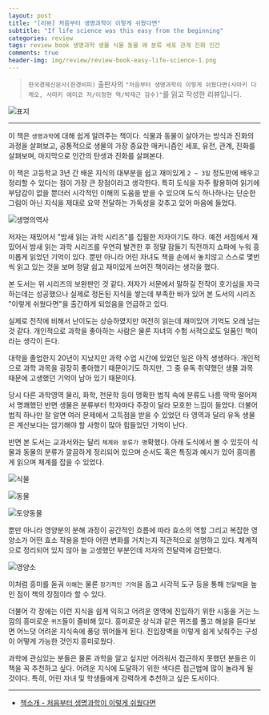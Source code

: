 ```yaml
---  
layout: post  
title: "[리뷰] 처음부터 생명과학이 이렇게 쉬웠다면"  
subtitle: "If life science was this easy from the beginning"  
categories: review  
tags: review book 생명과학 생물 식물 동물 왜 분류 세포 관계 진화 인간   
comments: true  
header-img: img/review/review-book-easy-life-science-1.png
---  
```

  
> `한국경제신문사(한경비피)` 출판사의 `"처음부터 생명과학이 이렇게 쉬웠다면(사마키 다케오, 사마키 에미코 저/이정현 역/박재근 감수)"`를 읽고 작성한 리뷰입니다.  

![표지](https://theorydb.github.io/assets/img/review/review-book-easy-life-science-1.png)  

---

이 책은 `생명과학`에 대해 쉽게 알려주는 책이다. 식물과 동물이 살아가는 방식과 진화의 과정을 살펴보고, 공통적으로 생물의 가장 중요한 매커니즘인 세포, 유전, 관계, 진화를 살펴보며, 마지막으로 인간의 탄생과 진화를 살펴본다.

이 책은 고등학교 3년 간 배운 지식의 대부분을 쉽고 재미있게 `2 ~ 3일` 정도만에 배우고 정리할 수 있다는 점이 가장 큰 장점이라고 생각한다. 특히 도식을 자주 활용하여 읽기에 부담감이 없을 뿐더러 시각적인 이해의 도움을 받을 수 있으며 도식 하나하나는 단순한 그림이 아닌 지식을 제대로 요약 전달하는 가독성을 갖추고 있어 마음에 들었다.

![생명의역사](https://theorydb.github.io/assets/img/review/review-book-easy-life-science-5.png)  

저자는 재밌어서 "밤새 읽는 과학 시리즈"를 집필한 저자이기도 하다. 예전 서점에서 재밌어서 밤새 읽는 과학 시리즈를 우연히 발견한 후 정말 잠들기 직전까지 쇼파에 누워 흥미롭게 읽었던 기억이 있다. 뿐만 아니라 어린 자녀도 책을 손에서 놓치않고 스스로 몇번씩 읽고 있는 것을 보며 정말 쉽고 재미있게 쓰여진 책이라는 생각을 했다. 

본 도서는 위 시리즈의 보완판인 것 같다. 저자가 서문에서 말하길 전작이 호기심을 자극하는데는 성공했으나 실제로 정돈된 지식을 쌓는데 부족한 바가 있어 본 도서의 시리즈 "이렇게 쉬웠다면"을 출간하게 되었음을 언급하고 있다. 

실제로 전작에 비해서 난이도는 상승하였지만 여전히 읽는데 재미있어 기억도 오래 남는 것 같다. 개인적으로 과학을 좋아하는 사람은 물론 자녀의 수험 서적으로도 일품인 책이라는 생각이 든다.

대학을 졸업한지 20년이 지났지만 과학 수업 시간에 있었던 일은 아직 생생하다. 개인적으로 과학 과목을 굉장히 좋아했기 때문이기도 하지만, 그 중 유독 취약했던 생물 과목 때문에 고생했던 기억이 남아 있기 때문이다. 

당시 다른 과학영역 물리, 화학, 천문학 등이 명확한 법칙 속에 분류도 나름 딱딱 떨어져서 명쾌했던 반면 생물은 분류부터 학자마다 주장이 달라 모호한 느낌이 들었다. 더불어 법칙 하나만 잘 알면 여러 문제에서 고득점을 받을 수 있었던 타 영역과 달리 유독 생물은 계산보다는 암기해야 할 사항이 많아 힘들었던 기억이 난다. 

반면 본 도서는 교과서와는 달리 `체계와 분류가 명`확했다. 아래 도식에서 볼 수 있듯이 식물과 동물의 분류가 깔끔하게 정리되어 있으며 순서도 혹은 특징과 예시가 있어 흥미롭게 읽으며 체계를 잡을 수 있었다.

![식물](https://theorydb.github.io/assets/img/review/review-book-easy-life-science-3.png)  

![동물](https://theorydb.github.io/assets/img/review/review-book-easy-life-science-2.png)  

![토양동물](https://theorydb.github.io/assets/img/review/review-book-easy-life-science-6.png)  

뿐만 아니라 영양분의 분해 과정이 공간적인 흐름에 따라 효소의 역할 그리고 복잡한 영양소가 어떤 효소 작용을 받아 어떤 변화를 거치는지 직관적으로 설명하고 있다. 체계적으로 정리되어 있지 않아 늘 고생했던 부분인데 저자의 전달력에 감탄했다. 

![영양소](https://theorydb.github.io/assets/img/review/review-book-easy-life-science-4.png)  

이처럼 흥미를 돋궈 `이해`는 물론 `장기적인 기억`을 돕고 시각적 도구 등을 통해 `전달력`을 높인 점이 책의 장점이라 할 수 있다. 

더불어 각 장에는 이런 지식을 쉽게 익히고 어려운 영역에 진입하기 위한 시동을 거는 느낌의 흥미로운 `퀴즈`들이 즐비해 있다. 흥미로운 상식과 같은 퀴즈를 풀고 해설을 듣다보면 어느덧 어려운 지식속에 풍덩 뛰어들게 된다. 진입장벽을 이렇게 쉽게 낮춰주는 구성이 어떻게 가능한 것인지 흥미로웠다.

과학에 관심있는 분들은 물론 과학을 알고 싶지만 어려워서 접근하지 못했던 분들은 이 책을 꼭 추천하고 싶다. 어려운 지식에 도달하기 위한 색다른 접근법에 많이 놀라게 될 것이다. 특히, 어린 자녀 및 학생들에게 강력하게 추천하고 싶은 도서이다.

---

* [책소개 - 처음부터 생명과학이 이렇게 쉬웠다면](http://www.yes24.com/Product/Goods/98828872)
